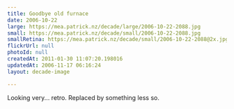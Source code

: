 ```yaml
---
title: Goodbye old furnace
date: 2006-10-22
large: https://mea.patrick.nz/decade/large/2006-10-22-2088.jpg
small: https://mea.patrick.nz/decade/small/2006-10-22-2088.jpg
smallRetina: https://mea.patrick.nz/decade/small/2006-10-22-2088@2x.jpg
flickrUrl: null
photoId: null
createdAt: 2011-01-30 11:07:20.198016
updatedAt: 2006-11-17 06:16:24
layout: decade-image

---
```

Looking very... retro. Replaced by something less so.
